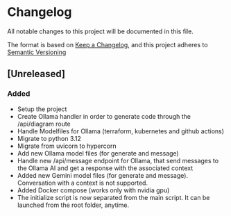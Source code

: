 # Changelog

All notable changes to this project will be documented in this file.

The format is based on [Keep a Changelog](https://keepachangelog.com/en/1.0.0/),
and this project adheres to [Semantic Versioning](https://semver.org/spec/v2.0.0.html)

## [Unreleased]

### Added
 - Setup the project
 - Create Ollama handler in order to generate code through the /api/diagram route
 - Handle Modelfiles for Ollama (terraform, kubernetes and github actions)
 - Migrate to python 3.12
 - Migrate from uvicorn to hypercorn
 - Add new Ollama model files (for generate and message)
 - Handle new /api/message endpoint for Ollama, that send messages to the Ollama AI and get a response with the associated context
 - Added new Gemini model files (for generate and message). Conversation with a context is not supported.
 - Added Docker compose (works only with nvidia gpu)
 - The initialize script is now separated from the main script. It can be launched from the root folder, anytime.
 